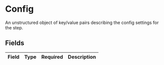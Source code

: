 # Config

An unstructured object of key/value pairs describing the config settings for the step.


## Fields

| Field       | Type        | Required    | Description |
| ----------- | ----------- | ----------- | ----------- |